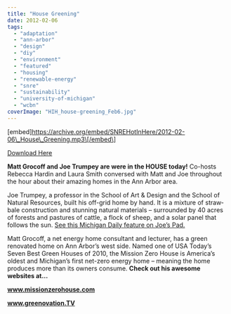 ```yaml
---
title: "House Greening"
date: 2012-02-06
tags: 
  - "adaptation"
  - "ann-arbor"
  - "design"
  - "diy"
  - "environment"
  - "featured"
  - "housing"
  - "renewable-energy"
  - "snre"
  - "sustainability"
  - "university-of-michigan"
  - "wcbn"
coverImage: "HIH_house-greening_Feb6.jpg"
---
```


\[embed\]https://archive.org/embed/SNREHotInHere/2012-02-06\_House\_Greening.mp3\[/embed\]

[Download Here](https://archive.org/download/SNREHotInHere/2012-02-06_House_Greening.mp3)

**Matt Grocoff and Joe Trumpey are were in the HOUSE today!** Co-​​hosts Rebecca Hardin and Laura Smith conversed with Matt and Joe throughout the hour about their amazing homes in the Ann Arbor area.

Joe Trumpey, a professor in the School of Art & Design and the School of Natural Resources, built his off-​​grid home by hand. It is a mixture of straw­bale construction and stunning natural materials – surrounded by 40 acres of forests and pastures of cattle, a flock of sheep, and a solar panel that follows the sun. [See this Michigan Daily feature on Joe’s Pad.](http://www.michigandaily.com/content/grid)

Matt Grocoff, a net energy home consultant and lecturer, has a green renovated home on Ann Arbor’s west side. Named one of USA Today’s Seven Best Green Houses of 2010, the Mission Zero House is America’s oldest and Michigan’s first net-​​zero energy home – meaning the home produces more than its owners consume. **Check out his awesome websites at…**

[**www​.mis​sionze​ro​house​.com**](http://web.me.com/kellygrocoff/missionzerohouse/Home.html)

[**www​.green​o​va​tion​.TV**](http://www.greenovation.tv/)
